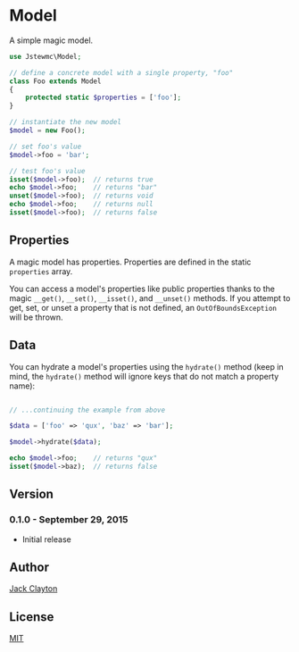 # Model
A simple magic model.

```php
use Jstewmc\Model;

// define a concrete model with a single property, "foo"
class Foo extends Model
{
    protected static $properties = ['foo'];
}

// instantiate the new model
$model = new Foo();

// set foo's value
$model->foo = 'bar';

// test foo's value
isset($model->foo);  // returns true
echo $model->foo;    // returns "bar"
unset($model->foo);  // returns void
echo $model->foo;    // returns null
isset($model->foo);  // returns false
```

## Properties

A magic model has properties. Properties are defined in the static `properties` array. 

You can access a model's properties like public properties thanks to the magic `__get()`, `__set()`, `__isset()`, and `__unset()` methods. If you attempt to get, set, or unset a property that is not defined, an `OutOfBoundsException` will be thrown.

## Data

You can hydrate a model's properties using the `hydrate()` method (keep in mind, the `hydrate()` method will ignore keys that do not match a property name):

```php

// ...continuing the example from above

$data = ['foo' => 'qux', 'baz' => 'bar'];

$model->hydrate($data);

echo $model->foo;    // returns "qux"
isset($model->baz);  // returns false
```

## Version

### 0.1.0 - September 29, 2015

- Initial release


## Author

[Jack Clayton](mailto:clayjs0@gmail.com)


## License

[MIT](https://github.com/jstewmc/model/blob/master/LICENSE)
